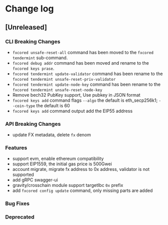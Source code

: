 # Change log

## [Unreleased]

### CLI Breaking Changes

* `fxcored unsafe-reset-all` command has been moved to the `fxcored tendermint` sub-command.
* `fxcored debug addr` command has been moved and rename to the `fxcored keys prase`.
* `fxcored tendermint update-validator` command has been rename to the `fxcored tendermint unsafe-reset-priv-validator`
* `fxcored tendermint update-node-key` command has been rename to the `fxcored tendermint unsafe-reset-node-key`
* Remove bech32 PubKey support, Use pubkey in JSON format
* `fxcored keys add` command flags `--algo` the default is eth_secp256k1; `--coin-type` the default is 60
* `fxcored keys add` command output add the EIP55 address

### API Breaking Changes

* update FX metadata, delete `fx` denom

### Features

* support evm, enable ethereum compatibility
* support EIP1559, the initial gas price is 500Gwei
* account migrate, migrate fx address to 0x address, validator is not supported
* add gRPC swagger-ui
* gravity/crosschain module support targetIbc `0x` prefix
* add `fxcored config update` command, only missing parts are added

### Bug Fixes

### Deprecated

